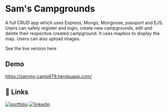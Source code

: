 
# Sam's Campgrounds

A full CRUD app which uses Express, Mongo, Mongoose, passport and EJS. Users can safely register
and login, create new campgrounds, edit and delete their respective created campground.
It uses mapbox to display the map.
Users can also upload images.

See the live version here


## Demo

https://sammy-camp679.herokuapp.com/


## 🔗 Links
[![portfolio](https://img.shields.io/badge/my_portfolio-000?style=for-the-badge&logo=ko-fi&logoColor=white)](https://samaresh-portfolio.herokuapp.com/)
[![linkedin](https://img.shields.io/badge/linkedin-0A66C2?style=for-the-badge&logo=linkedin&logoColor=white)](https://linkedin.com/in/samaresh-das-ab9621212)


